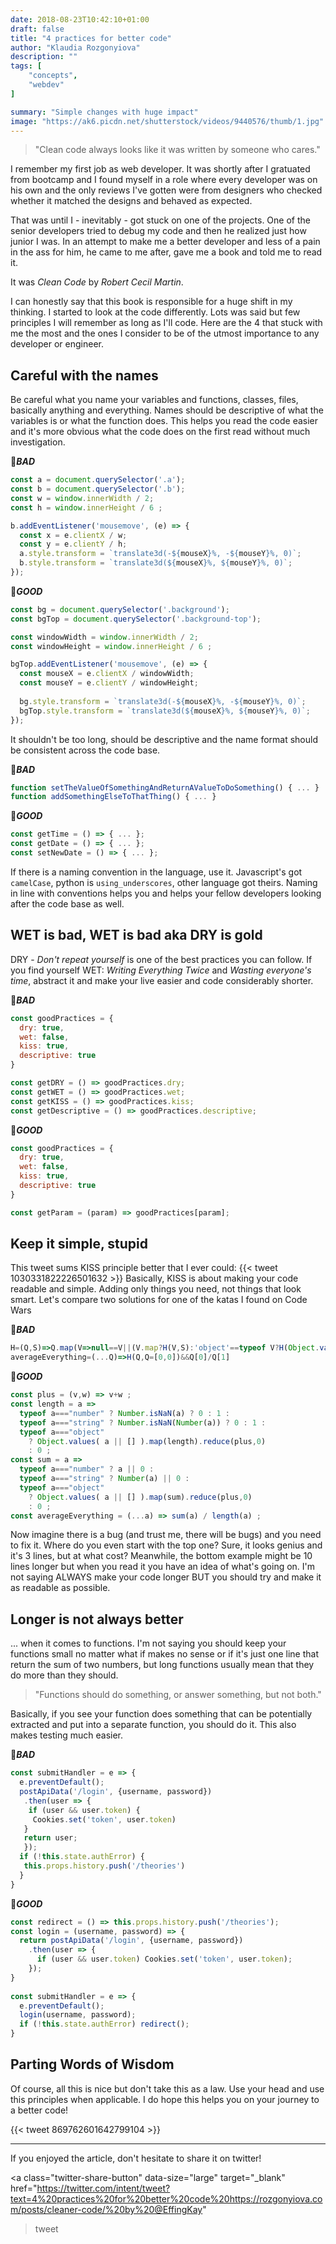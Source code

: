 ```yaml
---
date: 2018-08-23T10:42:10+01:00
draft: false
title: "4 practices for better code"
author: "Klaudia Rozgonyiova"
description: ""
tags: [
    "concepts",
    "webdev"
]

summary: "Simple changes with huge impact"
image: "https://ak6.picdn.net/shutterstock/videos/9440576/thumb/1.jpg"
---
```

> "Clean code always looks like it was written by someone who cares."

I remember my first job as web developer. It was shortly after I gratuated from bootcamp and  I found myself in a role where every developer was on his own and the only reviews I've gotten were from designers who checked whether it matched the designs and behaved as expected. 

That was until I - inevitably - got stuck on one of the projects. One of the senior developers tried to debug my code and then he realized just how junior I was. In an attempt to make me a better developer and less of a pain in the ass for him, he came to me after, gave me a book and told me to read it. 

It was *Clean Code* by *Robert Cecil Martin*.

I can honestly say that this book is responsible for a huge shift in my thinking. I started to look at the code differently. Lots was said but few principles I will remember as long as I'll code. Here are the 4 that stuck with me the most and the ones I consider to be of the utmost importance to any developer or engineer. 


## Careful with the names
Be careful what you name your variables and functions, classes, files, basically anything and everything. Names should be descriptive of what the variables is or what the function does. This helps you read the code easier and it's more obvious what the code does on the first read without much investigation.

🤮***BAD***

```javascript
const a = document.querySelector('.a');
const b = document.querySelector('.b');
const w = window.innerWidth / 2;
const h = window.innerHeight / 6 ;

b.addEventListener('mousemove', (e) => {
  const x = e.clientX / w;
  const y = e.clientY / h;
  a.style.transform = `translate3d(-${mouseX}%, -${mouseY}%, 0)`;
  b.style.transform = `translate3d(${mouseX}%, ${mouseY}%, 0)`;
});
```

🌟***GOOD***

```javascript
const bg = document.querySelector('.background');
const bgTop = document.querySelector('.background-top');

const windowWidth = window.innerWidth / 2;
const windowHeight = window.innerHeight / 6 ;

bgTop.addEventListener('mousemove', (e) => {
  const mouseX = e.clientX / windowWidth;
  const mouseY = e.clientY / windowHeight;
  
  bg.style.transform = `translate3d(-${mouseX}%, -${mouseY}%, 0)`;
  bgTop.style.transform = `translate3d(${mouseX}%, ${mouseY}%, 0)`;
});
```


It shouldn't be too long, should be descriptive and the name format should be consistent across the code base.
<!-- {{< tweet 1029773908554276864 >}} -->


🤮***BAD***

```javascript
function setTheValueOfSomethingAndReturnAValueToDoSomething() { ... }
function addSomethingElseToThatThing() { ... }
```

🌟***GOOD***

```javascript
const getTime = () => { ... };
const getDate = () => { ... };
const setNewDate = () => { ... };
```

If there is a naming convention in the language, use it. Javascript's got `camelCase`, python is `using_underscores`, other language got theirs. Naming in line with conventions helps you and helps your fellow developers looking after the code base as well. 

## WET is bad, WET is bad aka DRY is gold
DRY - *Don't repeat yourself* is one of the best practices you can follow. If you find yourself WET: *Writing Everything Twice* and *Wasting everyone's time*, abstract it and make your live easier and code considerably shorter. 

🤮***BAD***

```javascript
const goodPractices = {
  dry: true,
  wet: false,
  kiss: true,
  descriptive: true
}

const getDRY = () => goodPractices.dry;
const getWET = () => goodPractices.wet;
const getKISS = () => goodPractices.kiss;
const getDescriptive = () => goodPractices.descriptive;

```

🌟***GOOD***

```javascript
const goodPractices = {
  dry: true,
  wet: false,
  kiss: true,
  descriptive: true
}

const getParam = (param) => goodPractices[param];
```
## Keep it simple, stupid

This tweet sums KISS principle better that I ever could:
{{< tweet 1030331822226501632 >}}
Basically, KISS is about making your code readable and simple. Adding only things you need, not things that look smart. Let's compare two solutions for one of the katas I found on Code Wars

🤮***BAD***

```javascript
H=(Q,S)=>Q.map(V=>null==V||(V.map?H(V,S):'object'==typeof V?H(Object.values(V),S):/nu|st/.test(typeof V)&(V=+V)==V&&++S[S[0]+=V,1]))
averageEverything=(...Q)=>H(Q,Q=[0,0])&&Q[0]/Q[1]
```

🌟***GOOD***

```javascript
const plus = (v,w) => v+w ;
const length = a =>
  typeof a==="number" ? Number.isNaN(a) ? 0 : 1 :
  typeof a==="string" ? Number.isNaN(Number(a)) ? 0 : 1 :
  typeof a==="object"
    ? Object.values( a || [] ).map(length).reduce(plus,0)
    : 0 ;
const sum = a =>
  typeof a==="number" ? a || 0 :
  typeof a==="string" ? Number(a) || 0 :
  typeof a==="object" 
    ? Object.values( a || [] ).map(sum).reduce(plus,0) 
    : 0 ;
const averageEverything = (...a) => sum(a) / length(a) ;
```

Now imagine there is a bug (and trust me, there will be bugs) and you need to fix it. Where do you even start with the top one? Sure, it looks genius and it's 3 lines, but at what cost? Meanwhile, the bottom example might be 10 lines longer but when you read it you have an idea of what's going on. I'm not saying ALWAYS make your code longer BUT you should try and make it as readable as possible.

## Longer is not always better

... when it comes to functions. I'm not saying you should keep your functions small no matter what if makes no sense or if it's just one line that return the sum of two numbers, but long functions usually mean that they do more than they should.

> "Functions should do something, or answer something, but not both."

Basically, if you see your function does something that can be potentially extracted and put into a separate function, you should do it. This also makes testing much easier. 

🤮***BAD***

```javascript       
const submitHandler = e => {
  e.preventDefault();
  postApiData('/login', {username, password})
   .then(user => {
    if (user && user.token) {
     Cookies.set('token', user.token)
   }
   return user;
   });
  if (!this.state.authError) {
   this.props.history.push('/theories')
  }
}
```

🌟***GOOD***

```javascript
const redirect = () => this.props.history.push('/theories');    
const login = (username, password) => {
  return postApiData('/login', {username, password})
    .then(user => {
      if (user && user.token) Cookies.set('token', user.token);
    });
}
    
const submitHandler = e => {
  e.preventDefault();
  login(username, password);
  if (!this.state.authError) redirect();
}
```

## Parting Words of Wisdom

Of course, all this is nice but don't take this as a law. Use your head and use this principles when applicable. I do hope this helps you on your journey to a better code!

{{< tweet 869762601642799104 >}}

<hr>
If you enjoyed the article, don't hesitate to share it on twitter!

<a 
class="twitter-share-button"
data-size="large"
target="_blank"
href="https://twitter.com/intent/tweet?text=4%20practices%20for%20better%20code%20https://rozgonyiova.com/posts/cleaner-code/%20by%20@EffingKay"
> tweet </a> <br>